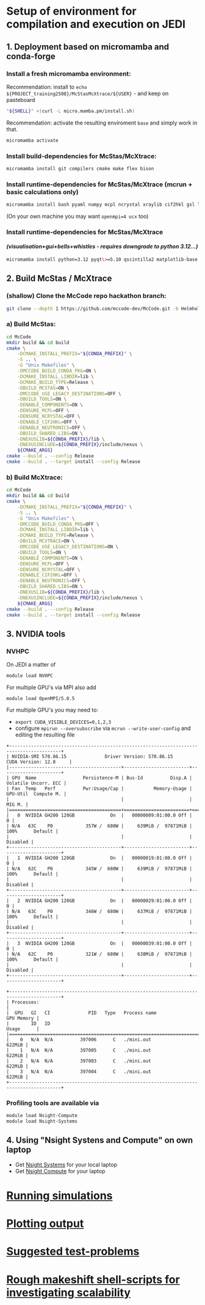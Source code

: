 # Setup of environment for compilation and execution on JEDI
## 1. Deployment based on micromamba and conda-forge

### Install a fresh micromamba environment:
Recommendation: install to `echo ${PROJECT_training2508}/McStasMcXtrace/${USER}` -  and keep on pasteboard
```bash 
"${SHELL}" <(curl -L micro.mamba.pm/install.sh)
```
Recommendation: activate the resulting enviroment `base` and simply
work in that.
```bash 
micromamba activate
```

### Install build-dependencies for McStas/McXtrace:
```bash 
micromamba install git compilers cmake make flex bison
```

### Install runtime-dependencies for McStas/McXtrace (mcrun + basic calculations only)
```bash 
micromamba install bash pyaml numpy mcpl ncrystal xraylib cif2hkl gsl libnexus
```
(On your own machine you may want `openmpi=4 ucx` too)

### Install runtime-dependencies for McStas/McXtrace 
#### _(visualisation+gui+bells+whistles - requires downgrade to python 3.12...)_
```bash 
micromamba install python=3.12 pyqt\>=5.10 qscintilla2 matplotlib-base tornado\>=5 scipy pillow pyqtgraph qtpy nodejs ply rsync jinja2 mcstasscript jupytext jupyterlab nexpy
```

## 2. Build McStas / McXtrace
### (shallow) Clone the McCode repo hackathon branch:
```bash 
git clone --depth 1 https://github.com/mccode-dev/McCode.git -b Helmholtz-hackathon-2025
```

### a) Build McStas:
```bash https://github.com/mccode-dev/Helmholtz2025/tree/main/install
cd McCode
mkdir build && cd build
cmake \
    -DCMAKE_INSTALL_PREFIX="${CONDA_PREFIX}" \
    -S .. \
    -G "Unix Makefiles" \
    -DMCCODE_BUILD_CONDA_PKG=ON \
    -DCMAKE_INSTALL_LIBDIR=lib \
    -DCMAKE_BUILD_TYPE=Release \
    -DBUILD_MCSTAS=ON \
    -DMCCODE_USE_LEGACY_DESTINATIONS=OFF \
    -DBUILD_TOOLS=ON \
    -DENABLE_COMPONENTS=ON \
    -DENSURE_MCPL=OFF \
    -DENSURE_NCRYSTAL=OFF \
    -DENABLE_CIF2HKL=OFF \
    -DENABLE_NEUTRONICS=OFF \
    -DBUILD_SHARED_LIBS=ON \
    -DNEXUSLIB=${CONDA_PREFIX}/lib \
    -DNEXUSINCLUDE=${CONDA_PREFIX}/include/nexus \
    ${CMAKE_ARGS}
cmake --build . --config Release
cmake --build . --target install --config Release
```

### b) Build McXtrace:
```bash 
cd McCode
mkdir build && cd build
cmake \
    -DCMAKE_INSTALL_PREFIX="${CONDA_PREFIX}" \
    -S .. \
    -G "Unix Makefiles" \
    -DMCCODE_BUILD_CONDA_PKG=OFF \
    -DCMAKE_INSTALL_LIBDIR=lib \
    -DCMAKE_BUILD_TYPE=Release \
    -DBUILD_MCXTRACE=ON \
    -DMCCODE_USE_LEGACY_DESTINATIONS=ON \
    -DBUILD_TOOLS=ON \
    -DENABLE_COMPONENTS=ON \
    -DENSURE_MCPL=OFF \
    -DENSURE_NCRYSTAL=OFF \
    -DENABLE_CIF2HKL=OFF \
    -DENABLE_NEUTRONICS=OFF \
    -DBUILD_SHARED_LIBS=ON \
    -DNEXUSLIB=${CONDA_PREFIX}/lib \
    -DNEXUSINCLUDE=${CONDA_PREFIX}/include/nexus \
    ${CMAKE_ARGS}
cmake --build . --config Release
cmake --build . --target install --config Release
```


## 3. NVIDIA tools
### NVHPC
On JEDI a matter of
```bash 
module load NVHPC
```
For multiple GPU's via MPI also add
```
module load OpenMPI/5.0.5
```
Fur multiple GPU's you may need to:
* `export CUDA_VISIBLE_DEVICES=0,1,2,3`
* configure `mpirun --oversubscribe` via `mcrun --write-user-config` and editing the resulting file
```
+-----------------------------------------------------------------------------------------+
| NVIDIA-SMI 570.86.15              Driver Version: 570.86.15	   CUDA Version: 12.8     |
|-----------------------------------------+------------------------+----------------------+
| GPU  Name                 Persistence-M | Bus-Id          Disp.A | Volatile Uncorr. ECC |
| Fan  Temp   Perf          Pwr:Usage/Cap |           Memory-Usage | GPU-Util  Compute M. |
|                                         |                        |               MIG M. |
|=========================================+========================+======================|
|   0  NVIDIA GH200 120GB             On  |   00000009:01:00.0 Off |                    0 |
| N/A   63C    P0            357W /  680W |     639MiB /  97871MiB |    100%	  Default |
|                                         |                        |             Disabled |
+-----------------------------------------+------------------------+----------------------+
|   1  NVIDIA GH200 120GB             On  |   00000019:01:00.0 Off |                    0 |
| N/A   62C    P0            345W /  680W |     639MiB /  97871MiB |    100%	  Default |
|                                         |                        |             Disabled |
+-----------------------------------------+------------------------+----------------------+
|   2  NVIDIA GH200 120GB             On  |   00000029:01:00.0 Off |                    0 |
| N/A   63C    P0            346W /  680W |     637MiB /  97871MiB |    100%	  Default |
|                                         |                        |             Disabled |
+-----------------------------------------+------------------------+----------------------+
|   3  NVIDIA GH200 120GB             On  |   00000039:01:00.0 Off |                    0 |
| N/A   62C    P0            321W /  680W |     638MiB /  97871MiB |    100%	  Default |
|                                         |                        |             Disabled |
+-----------------------------------------+------------------------+----------------------+

+-----------------------------------------------------------------------------------------+
| Processes:                                                                              |
|  GPU   GI   CI              PID   Type   Process name                        GPU Memory |
|        ID   ID                                                               Usage	  |
|=========================================================================================|
|    0   N/A  N/A          397006      C   ./mini.out                              622MiB |
|    1   N/A  N/A          397005      C   ./mini.out                              622MiB |
|    2   N/A  N/A          397003      C   ./mini.out                              622MiB |
|    3   N/A  N/A          397004      C   ./mini.out                              622MiB |
+-----------------------------------------------------------------------------------------+
``` 

### Profiling tools are available via
```bash 
module load Nsight-Compute
module load Nsight-Systems
```
## 4. Using "Nsight Systens and Compute" on own laptop
* Get [Nsight Systems](https://developer.nvidia.com/nsight-systems) for your local laptop
* Get [Nsight Compute](https://developer.nvidia.com/nsight-compute) for your laptop

# [Running simulations](running.md)
# [Plotting output](mcplot.md)
# [Suggested test-problems](TESTS.md)
# [Rough makeshift shell-scripts for investigating scalability](scripts)


